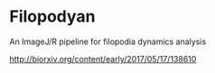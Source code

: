 # Filopodyan
An ImageJ/R pipeline for filopodia dynamics analysis

http://biorxiv.org/content/early/2017/05/17/138610
